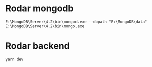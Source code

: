 # Rodar mongodb
` E:\MongoDB\Server\4.2\bin\mongod.exe --dbpath "E:\MongoDB\data" `
` E:\MongoDB\Server\4.2\bin\mongo.exe `

# Rodar backend
`yarn dev`